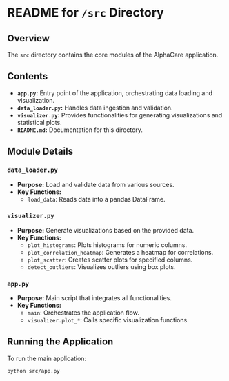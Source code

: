 # README for `/src` Directory

## Overview

The `src` directory contains the core modules of the AlphaCare application.

## Contents

- **`app.py`:** Entry point of the application, orchestrating data loading and visualization.
- **`data_loader.py`:** Handles data ingestion and validation.
- **`visualizer.py`:** Provides functionalities for generating visualizations and statistical plots.
- **`README.md`:** Documentation for this directory.

## Module Details

### `data_loader.py`

- **Purpose:** Load and validate data from various sources.
- **Key Functions:**
  - `load_data`: Reads data into a pandas DataFrame.

### `visualizer.py`

- **Purpose:** Generate visualizations based on the provided data.
- **Key Functions:**
  - `plot_histograms`: Plots histograms for numeric columns.
  - `plot_correlation_heatmap`: Generates a heatmap for correlations.
  - `plot_scatter`: Creates scatter plots for specified columns.
  - `detect_outliers`: Visualizes outliers using box plots.

### `app.py`

- **Purpose:** Main script that integrates all functionalities.
- **Key Functions:**
  - `main`: Orchestrates the application flow.
  - `visualizer.plot_*`: Calls specific visualization functions.

## Running the Application

To run the main application:

```bash
python src/app.py
```
